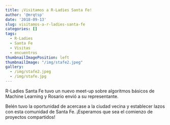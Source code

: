 ```yaml
---
title: ¡Visitamos a R-Ladies Santa Fe!
author: '@mrqtsp'
date: '2018-09-13'
slug: visitamos-a-r-ladies-santa-fe
categories: []
tags:
  - R-Ladies
  - Santa Fe
  - Visitas
  - encuentros
thumbnailImagePosition: left
thumbnailImage: "/img/stafe2.jpeg"
gallery:
  - /img/stafe2.jpeg
  - /img/stafe.jpg
---
```


R-Ladies Santa Fe tuvo un nuevo meet-up sobre algoritmos básicos de Machine Learning y Rosario envió a su representante.

<!--more-->

Belén tuvo la oportunidad de acercase a la ciudad vecina y establecer lazos con esta comunidad de Santa Fe. ¡Esperamos que sea el comienzo de proyectos compartidos!

